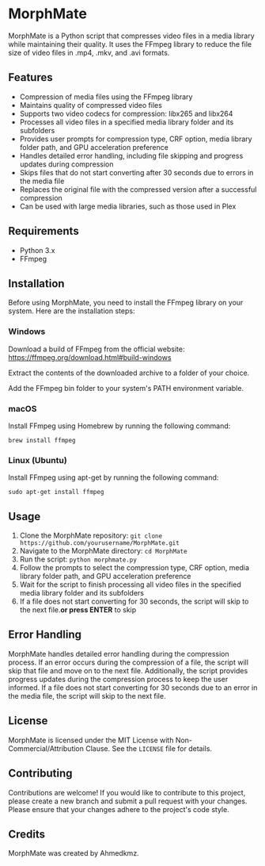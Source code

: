 <h1>MorphMate</h1>

<p>MorphMate is a Python script that compresses video files in a media library while maintaining their quality. It uses the FFmpeg library to reduce the file size of video files in .mp4, .mkv, and .avi formats.</p>

<h2>Features</h2>

<ul>
  <li>Compression of media files using the FFmpeg library</li>
  <li>Maintains quality of compressed video files</li>
  <li>Supports two video codecs for compression: libx265 and libx264</li>
  <li>Processes all video files in a specified media library folder and its subfolders</li>
  <li>Provides user prompts for compression type, CRF option, media library folder path, and GPU acceleration preference</li>
  <li>Handles detailed error handling, including file skipping and progress updates during compression</li>
  <li>Skips files that do not start converting after 30 seconds due to errors in the media file</li>
  <li>Replaces the original file with the compressed version after a successful compression</li>
  <li>Can be used with large media libraries, such as those used in Plex</li>
</ul>

<h2>Requirements</h2>

<ul>
  <li>Python 3.x</li>
  <li>FFmpeg</li>
</ul>

<h2>Installation</h2>

<p>Before using MorphMate, you need to install the FFmpeg library on your system. Here are the installation steps:</p>

<h3>Windows</h3>

<p>Download a build of FFmpeg from the official website: <a href="https://ffmpeg.org/download.html#build-windows">https://ffmpeg.org/download.html#build-windows</a></p>
<p>Extract the contents of the downloaded archive to a folder of your choice.</p>
<p>Add the FFmpeg bin folder to your system's PATH environment variable.</p>

<h3>macOS</h3>

<p>Install FFmpeg using Homebrew by running the following command:</p>
<p><code>brew install ffmpeg</code></p>

<h3>Linux (Ubuntu)</h3>

<p>Install FFmpeg using apt-get by running the following command:</p>
<p><code>sudo apt-get install ffmpeg</code></p>



<h2>Usage</h2>

<ol>
  <li>Clone the MorphMate repository: <code>git clone https://github.com/yourusername/MorphMate.git</code></li>
  <li>Navigate to the MorphMate directory: <code>cd MorphMate</code></li>
  <li>Run the script: <code>python morphmate.py</code></li>
  <li>Follow the prompts to select the compression type, CRF option, media library folder path, and GPU acceleration preference</li>
  <li>Wait for the script to finish processing all video files in the specified media library folder and its subfolders</li>
  <li>If a file does not start converting for 30 seconds, the script will skip to the next file.<b>or press ENTER</b> to skip</li>
</ol>

<h2>Error Handling</h2>

<p>MorphMate handles detailed error handling during the compression process. If an error occurs during the compression of a file, the script will skip that file and move on to the next file. Additionally, the script provides progress updates during the compression process to keep the user informed. If a file does not start converting for 30 seconds due to an error in the media file, the script will skip to the next file.</p>

<h2>License</h2>

<p>MorphMate is licensed under the MIT License with Non-Commercial/Attribution Clause. See the <code>LICENSE</code> file for details.</p>


<h2>Contributing</h2>

<p>Contributions are welcome! If you would like to contribute to this project, please create a new branch and submit a pull request with your changes. Please ensure that your changes adhere to the project's code style.</p>


<h2>Credits</h2>

<p>MorphMate was created by Ahmedkmz.</p>
